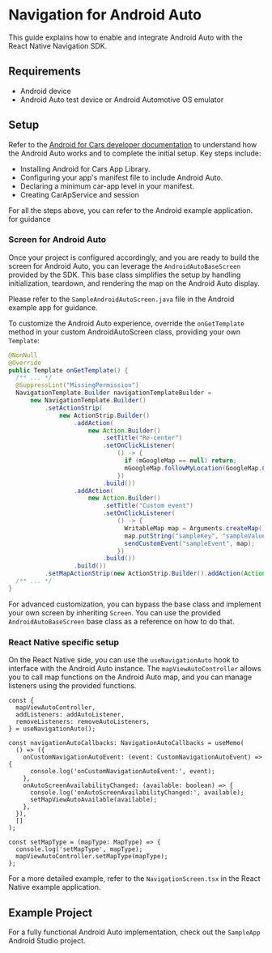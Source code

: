 # Navigation for Android Auto

This guide explains how to enable and integrate Android Auto with the React Native Navigation SDK.

## Requirements

- Android device
- Android Auto test device or Android Automotive OS emulator

## Setup

Refer to the [Android for Cars developer documentation](https://developer.android.com/training/cars) to understand how the Android Auto works and to complete the initial setup. Key steps include:

- Installing Android for Cars App Library.
- Configuring your app's manifest file to include Android Auto.
- Declaring a minimum car-app level in your manifest.
- Creating CarApService and session

For all the steps above, you can refer to the Android example application. for guidance

### Screen for Android Auto

Once your project is configured accordingly, and you are ready to build the screen for Android Auto, you can leverage the `AndroidAutoBaseScreen` provided by the SDK. This base class simplifies the setup by handling initialization, teardown, and rendering the map on the Android Auto display.

Please refer to the `SampleAndroidAutoScreen.java` file in the Android example app for guidance.

To customize the Android Auto experience, override the `onGetTemplate` method in your custom AndroidAutoScreen class, providing your own `Template`:

```java
@NonNull
@Override
public Template onGetTemplate() {
  /** ... */
  @SuppressLint("MissingPermission")
  NavigationTemplate.Builder navigationTemplateBuilder =
      new NavigationTemplate.Builder()
          .setActionStrip(
              new ActionStrip.Builder()
                  .addAction(
                      new Action.Builder()
                          .setTitle("Re-center")
                          .setOnClickListener(
                              () -> {
                                if (mGoogleMap == null) return;
                                mGoogleMap.followMyLocation(GoogleMap.CameraPerspective.TILTED);
                              })
                          .build())
                  .addAction(
                      new Action.Builder()
                          .setTitle("Custom event")
                          .setOnClickListener(
                              () -> {
                                WritableMap map = Arguments.createMap();
                                map.putString("sampleKey", "sampleValue");
                                sendCustomEvent("sampleEvent", map);
                              })
                          .build())
                  .build())
          .setMapActionStrip(new ActionStrip.Builder().addAction(Action.PAN).build());
  /** ... */
}
```

For advanced customization, you can bypass the base class and implement your own screen by inheriting `Screen`. You can use the provided `AndroidAutoBaseScreen` base class as a reference on how to do that.

### React Native specific setup

On the React Native side, you can use the `useNavigationAuto` hook to interface with the Android Auto instance. The `mapViewAutoController` allows you to call map functions on the Android Auto map, and you can manage listeners using the provided functions.

```tsx
const {
  mapViewAutoController,
  addListeners: addAutoListener,
  removeListeners: removeAutoListeners,
} = useNavigationAuto();

const navigationAutoCallbacks: NavigationAutoCallbacks = useMemo(
  () => ({
    onCustomNavigationAutoEvent: (event: CustomNavigationAutoEvent) => {
      console.log('onCustomNavigationAutoEvent:', event);
    },
    onAutoScreenAvailabilityChanged: (available: boolean) => {
      console.log('onAutoScreenAvailabilityChanged:', available);
      setMapViewAutoAvailable(available);
    },
  }),
  []
);

const setMapType = (mapType: MapType) => {
  console.log('setMapType', mapType);
  mapViewAutoController.setMapType(mapType);
};
```

For a more detailed example, refer to the `NavigationScreen.tsx` in the React Native example application.

## Example Project

For a fully functional Android Auto implementation, check out the `SampleApp` Android Studio project.
